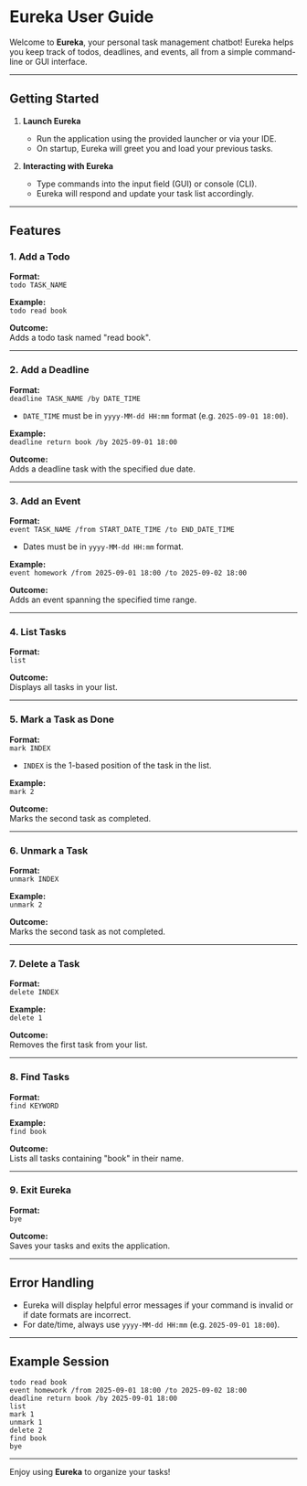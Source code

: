 # Eureka User Guide

Welcome to **Eureka**, your personal task management chatbot! Eureka helps you keep track of todos, deadlines, and events, all from a simple command-line or GUI interface.

---

## Getting Started

1. **Launch Eureka**  
   - Run the application using the provided launcher or via your IDE.
   - On startup, Eureka will greet you and load your previous tasks.

2. **Interacting with Eureka**  
   - Type commands into the input field (GUI) or console (CLI).
   - Eureka will respond and update your task list accordingly.

---

## Features

### 1. Add a Todo

**Format:**  
`todo TASK_NAME`

**Example:**  
`todo read book`

**Outcome:**  
Adds a todo task named "read book".

---

### 2. Add a Deadline

**Format:**  
`deadline TASK_NAME /by DATE_TIME`

- `DATE_TIME` must be in `yyyy-MM-dd HH:mm` format (e.g. `2025-09-01 18:00`).

**Example:**  
`deadline return book /by 2025-09-01 18:00`

**Outcome:**  
Adds a deadline task with the specified due date.

---

### 3. Add an Event

**Format:**  
`event TASK_NAME /from START_DATE_TIME /to END_DATE_TIME`

- Dates must be in `yyyy-MM-dd HH:mm` format.

**Example:**  
`event homework /from 2025-09-01 18:00 /to 2025-09-02 18:00`

**Outcome:**  
Adds an event spanning the specified time range.

---

### 4. List Tasks

**Format:**  
`list`

**Outcome:**  
Displays all tasks in your list.

---

### 5. Mark a Task as Done

**Format:**  
`mark INDEX`

- `INDEX` is the 1-based position of the task in the list.

**Example:**  
`mark 2`

**Outcome:**  
Marks the second task as completed.

---

### 6. Unmark a Task

**Format:**  
`unmark INDEX`

**Example:**  
`unmark 2`

**Outcome:**  
Marks the second task as not completed.

---

### 7. Delete a Task

**Format:**  
`delete INDEX`

**Example:**  
`delete 1`

**Outcome:**  
Removes the first task from your list.

---

### 8. Find Tasks

**Format:**  
`find KEYWORD`

**Example:**  
`find book`

**Outcome:**  
Lists all tasks containing "book" in their name.

---

### 9. Exit Eureka

**Format:**  
`bye`

**Outcome:**  
Saves your tasks and exits the application.

---

## Error Handling

- Eureka will display helpful error messages if your command is invalid or if date formats are incorrect.
- For date/time, always use `yyyy-MM-dd HH:mm` (e.g. `2025-09-01 18:00`).

---

## Example Session

```
todo read book
event homework /from 2025-09-01 18:00 /to 2025-09-02 18:00
deadline return book /by 2025-09-01 18:00
list
mark 1
unmark 1
delete 2
find book
bye
```

---

Enjoy using **Eureka** to organize your tasks!
